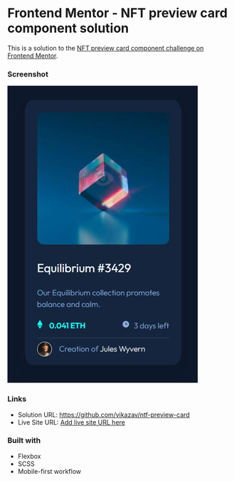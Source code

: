 # Frontend Mentor - NFT preview card component solution

This is a solution to the [NFT preview card component challenge on Frontend Mentor](https://www.frontendmentor.io/challenges/nft-preview-card-component-SbdUL_w0U).
### Screenshot

![](images/screenshot.jpg)


### Links

- Solution URL: https://github.com/vikazav/ntf-preview-card
- Live Site URL: [Add live site URL here](https://your-live-site-url.com)



### Built with


- Flexbox
- SCSS 
- Mobile-first workflow


